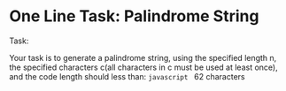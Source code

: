 # One Line Task: Palindrome String

Task:

Your task is to generate a palindrome string, using the specified length n, the specified characters c(all characters in c must be used at least once), and the code length should less than: ```javascript ``` 62 characters